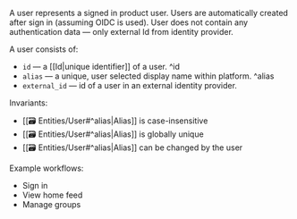 A user represents a signed in product user. Users are automatically created after sign in (assuming OIDC is used). User does not contain any authentication data — only external Id from identity provider.

A user consists of:
- `id` — a [[Id|unique identifier]] of a user. ^id
- `alias` — a unique, user selected display name within platform. ^alias
- `external_id` — id of a user in an external identity provider.

Invariants:
- [[🗃 Entities/User#^alias|Alias]] is case-insensitive
- [[🗃 Entities/User#^alias|Alias]] is globally unique
- [[🗃 Entities/User#^alias|Alias]] can be changed by the user

Example workflows:
- Sign in
- View home feed
- Manage groups